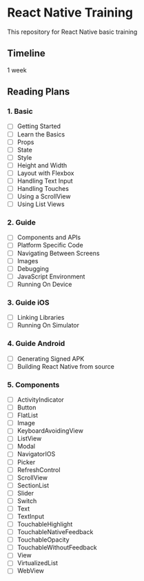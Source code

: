 # React Native Training
This repository for React Native basic training

## Timeline
1 week

## Reading Plans

### 1. Basic
  - [ ] Getting Started
  - [ ] Learn the Basics
  - [ ] Props
  - [ ] State
  - [ ] Style
  - [ ] Height and Width
  - [ ] Layout with Flexbox
  - [ ] Handling Text Input
  - [ ] Handling Touches
  - [ ] Using a ScrollView
  - [ ] Using List Views

### 2. Guide
  - [ ] Components and APIs
  - [ ] Platform Specific Code
  - [ ] Navigating Between Screens
  - [ ] Images
  - [ ] Debugging
  - [ ] JavaScript Environment
  - [ ] Running On Device

### 3. Guide iOS
  - [ ] Linking Libraries
  - [ ] Running On Simulator

### 4. Guide Android
  - [ ] Generating Signed APK
  - [ ] Building React Native from source

### 5. Components
  - [ ] ActivityIndicator
  - [ ] Button
  - [ ] FlatList
  - [ ] Image
  - [ ] KeyboardAvoidingView
  - [ ] ListView
  - [ ] Modal
  - [ ] NavigatorIOS
  - [ ] Picker
  - [ ] RefreshControl
  - [ ] ScrollView
  - [ ] SectionList
  - [ ] Slider
  - [ ] Switch
  - [ ] Text
  - [ ] TextInput
  - [ ] TouchableHighlight
  - [ ] TouchableNativeFeedback
  - [ ] TouchableOpacity
  - [ ] TouchableWithoutFeedback
  - [ ] View
  - [ ] VirtualizedList
  - [ ] WebView
